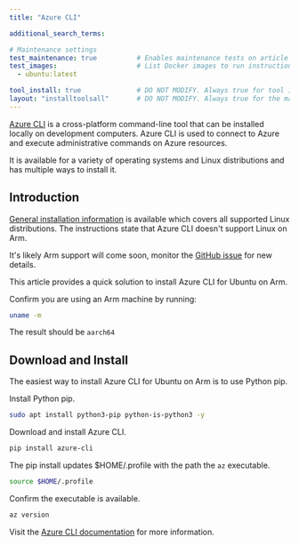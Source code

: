 ```yaml
---
title: "Azure CLI"

additional_search_terms:

# Maintenance settings
test_maintenance: true          # Enables maintenance tests on article
test_images:                    # List Docker images to run instructions on
  - ubuntu:latest

tool_install: true              # DO NOT MODIFY. Always true for tool installs
layout: "installtoolsall"       # DO NOT MODIFY. Always true for the main page of tool installs
---
```


[Azure CLI](https://learn.microsoft.com/en-us/cli/azure/) is a cross-platform command-line tool that can be installed locally on development computers. Azure CLI is used to connect to Azure and execute administrative commands on Azure resources. 

It is available for a variety of operating systems and Linux distributions and has multiple ways to install it. 

## Introduction

[General installation information](https://learn.microsoft.com/en-us/cli/azure/install-azure-cli-linux?pivots=apt) is available which covers all supported Linux distributions. The instructions state that Azure CLI doesn't support Linux on Arm. 

It's likely Arm support will come soon, monitor the [GitHub issue](https://github.com/Azure/azure-cli/issues/7368) for new details. 

This article provides a quick solution to install Azure CLI for Ubuntu on Arm.

Confirm you are using an Arm machine by running:

```bash
uname -m
```

The result should be `aarch64` 

## Download and Install

The easiest way to install Azure CLI for Ubuntu on Arm is to use Python pip. 

Install Python pip. 

```bash { target="ubuntu:latest" }
sudo apt install python3-pip python-is-python3 -y
```

Download and install Azure CLI.

```bash { target="ubuntu:latest" }
pip install azure-cli
```

The pip install updates $HOME/.profile with the path the `az` executable.

```bash { target="ubuntu:latest" }
source $HOME/.profile
```

Confirm the executable is available.

```bash { target="ubuntu:latest" }
az version
```

Visit the [Azure CLI documentation](https://learn.microsoft.com/en-us/cli/azure/) for more information. 
